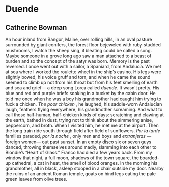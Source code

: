 # Duende
## Catherine Bowman
An hour inland from Bangor, Maine,
over rolling hills, in an oval pasture
surrounded by giant conifers,
the forest floor bejeweled
with ruby-studded mushrooms,
I watch the sheep sing,
if bleating could be called a song.
Maybe someone in a grove long ago
saw a man attached to a beast
of burden and so the concept
of the satyr was born. Memory is
the past reversed. I once
went out with a sailor, a Spaniard,
from Andalucía. We met at sea
where I worked the roulette wheel
in the ship’s casino. His legs
were slightly bowed, his voice
gruff and torn, and when he came
the sound seemed to climb up
not from his throat but from his feet
smelling of earth and sea and grief—
a deep song Lorca called _duende_.
It wasn’t pretty. His blue and red
and purple briefs soaking in a bucket
by the cabin door. He told me once
when he was a boy his grandmother
had caught him trying to fuck
a chicken. _The poor chicken_ ,
he laughed, his saddle-worn Andalucían
laugh, feathers flying everywhere, his
grandmother screaming. And what
to call those half-human, half-chicken
kinds of days: scratching and clawing
at the earth, bathed in dust,
trying not to think about the simmering
anise, peppercorn, and broth.
When I visited him, he met me
at the airport. Then the long train
ride south through field after field
of sunflowers. _Por la tarde_ families
paraded, _por la noche_ , only men
and boys and _extranjeras_ —foreign women—
out past sunset. In an empty disco six
or seven guys danced, throwing themselves
around madly, slamming into each
other to Blondie’s “Heart of Glass.”
Franco had died a few years back.
From my window that night, a full moon,
shadows of the town square, the boarded-up
cathedral, a cat in heat, the smell
of blood oranges. In the morning
his grandmother, all in black,
asleep stooped in a chair outside
my door. Nearby the ruins of an ancient
Roman temple, goats on hind legs
eating the pale green leaves from olive trees.